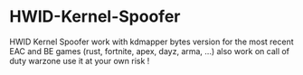 # HWID-Kernel-Spoofer

HWID Kernel Spoofer work with kdmapper bytes version for the most recent EAC and BE games (rust, fortnite, apex, dayz, arma, ...) also work on call of duty warzone use it at your own risk !
